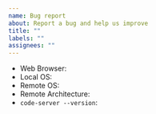 ```yaml
---
name: Bug report
about: Report a bug and help us improve
title: ""
labels: ""
assignees: ""
---
```


<!--
Please see https://github.com/cdr/code-server/blob/master/docs/FAQ.md#how-do-i-debug-issues-with-code-server
and include any logging information relevant to the issue.

Please search for existing issues before filing.

If you can reproduce the issue on vanilla VS Code,
please file the issue at the VS Code repository instead.

Provide screenshots if applicable.

Please fill in the issue template and try to be as detailed
and clear as possible!
-->

- Web Browser:
- Local OS:
- Remote OS:
- Remote Architecture:
- `code-server --version`:
